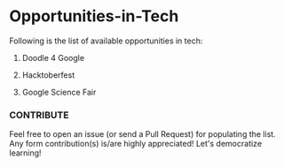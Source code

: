 # Opportunities-in-Tech

Following is the list of available opportunities in tech: 

1. Doodle 4 Google

2. Hacktoberfest

3. Google Science Fair

### CONTRIBUTE

Feel free to open an issue (or send a Pull Request) for populating the list. Any form contribution(s) is/are highly appreciated!
Let's democratize learning!
